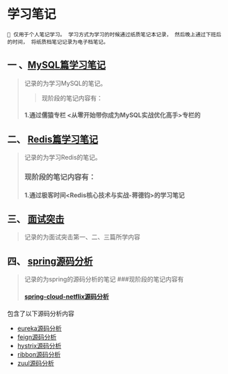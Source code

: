 # 学习笔记
`🚀 仅用于个人笔记学习。
学习方式为学习的时候通过纸质笔记本记录，
然后晚上通过下班后的时间，
将纸质档笔记记录为电子档笔记。`
## 一 、[MySQL篇学习笔记](MySQL篇/README.md)
> 记录的为学习MySQL的笔记。
>>  现阶段的笔记内容有：
> ####    1.通过儒猿专栏 <从零开始带你成为MySQL实战优化高手>专栏的
 ## 二、 [Redis篇学习笔记](Redis篇/README.md)
>记录的为学习Redis的笔记。
> ### 现阶段的笔记内容有：
> ####    1.通过极客时间<Redis核心技术与实战-蒋德钧>的学习笔记
 ## 三、 [面试突击](面试突击/README.md)
> 记录的为面试突击第一、二、三篇所学内容
 ## 四、 [spring源码分析](spring源码分析篇/README.md)
> 记录的为spring的源码分析的笔记
> ###现阶段的笔记内容有
> #### [spring-cloud-netflix源码分析](spring源码分析篇/spring-cloud-netflix/README.md)
 包含了以下源码分析内容
* [eureka源码分析](spring源码分析篇/spring-cloud-netflix/eureka/README.md)
* [feign源码分析](spring源码分析篇/spring-cloud-netflix/feign/README.md)
* [hystrix源码分析](spring源码分析篇/spring-cloud-netflix/hystrix/README.md)
* [ribbon源码分析](spring源码分析篇/spring-cloud-netflix/ribbon/README.md)
* [zuul源码分析](spring源码分析篇/spring-cloud-netflix/zuul/README.md)